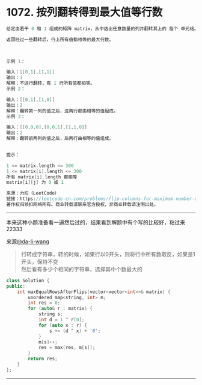 # 1072. 按列翻转得到最大值等行数

```c++
给定由若干 0 和 1 组成的矩阵 matrix，从中选出任意数量的列并翻转其上的 每个 单元格。翻转后，单元格的值从 0 变成 1，或者从 1 变为 0 。

返回经过一些翻转后，行上所有值都相等的最大行数。

 

示例 1：

输入：[[0,1],[1,1]]
输出：1
解释：不进行翻转，有 1 行所有值都相等。
示例 2：

输入：[[0,1],[1,0]]
输出：2
解释：翻转第一列的值之后，这两行都由相等的值组成。
示例 3：

输入：[[0,0,0],[0,0,1],[1,1,0]]
输出：2
解释：翻转前两列的值之后，后两行由相等的值组成。
 

提示：

1 <= matrix.length <= 300
1 <= matrix[i].length <= 300
所有 matrix[i].length 都相等
matrix[i][j] 为 0 或 1

来源：力扣（LeetCode）
链接：https://leetcode-cn.com/problems/flip-columns-for-maximum-number-of-equal-rows
著作权归领扣网络所有。商业转载请联系官方授权，非商业转载请注明出处。
```

---

本来这种小题准备看一遍然后过的，结果看到解题中有个写的比较好，粘过来 22333

来源[@da-li-wang](https://leetcode-cn.com/problems/flip-columns-for-maximum-number-of-equal-rows/solution/c-jian-dan-ti-jie-by-da-li-wang-21/)

> 行转成字符串，转的时候，如果行以0开头，则将行中所有数取反，如果是1开头，保持不变  
> 然后看有多少个相同的字符串，选择其中个数最大的

```c++
class Solution {
public:
    int maxEqualRowsAfterFlips(vector<vector<int>>& matrix) {
        unordered_map<string, int> m;
        int res = 0;
        for (auto& r : matrix) {
            string s;
            int d = 1 ^ r[0];
            for (auto x : r) {
                s += (d ^ x) + '0';
            }
            m[s]++;
            res = max(res, m[s]);
        }
        return res;
    }
};

```

---

